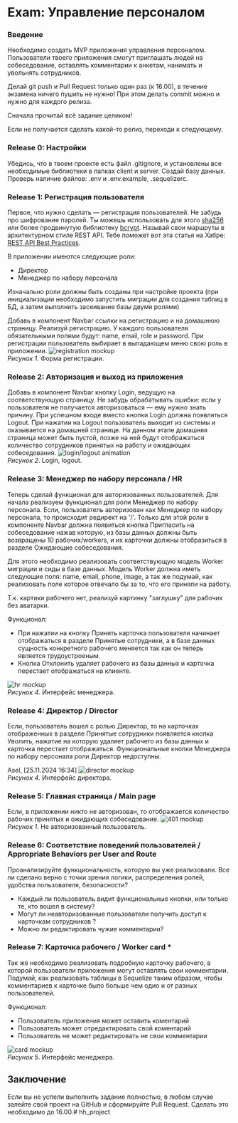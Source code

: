 # Exam: Управление персоналом

### Введение
Необходимо создать MVP приложения управления персоналом. 
Пользователи твоего приложения смогут приглашать людей на собеседование, оставлять комментарии к анкетам, нанимать и увольнять сотрудников.

Делай git push и Pull Request только один раз (к 16.00), в течение экзамена ничего пушить не нужно!
При этом делать commit можно и нужно для каждого релиза.

Сначала прочитай всё задание целиком!

Если не получается сделать какой-то релиз, переходи к следующему.

### Release 0: Настройки
Убедись, что в твоем проекте есть файл .gitignore, и установлены все необходимые библиотеки в папках client и server. Создай базу данных. Проверь наличие файлов: .env и .env.example, .sequelizerc.

### Release 1: Регистрация пользователя
Первое, что нужно сделать — регистрация пользователей. Не забудь про шифрование паролей. Ты можешь использовать для этого [sha256](https://www.npmjs.com/package/sha256) или более продвинутую библиотеку [bcrypt](https://www.npmjs.com/package/bcrypt). 
Называй свои маршруты в архитектурном стиле REST API. 
Тебе поможет вот эта статья на Хабре: [REST API Best Practices](https://habr.com/post/351890/).

В приложении имеются следующие роли:
- Директор
- Менеджер по набору персонала

Изначально роли должны быть созданы при настройке проекта (при инициализации необходимо запустить миграции для создания таблиц в БД, а затем выполнить засеивание базы двумя ролями)

Добавь в компонент Navbar ссылки на регистрацию и на домашнюю страницу. Реализуй регистрацию. 
У каждого пользователя обязательными полями будут: name, email, role и password.
При регистрации пользователь выбирает в выпадающем меню свою роль в приложении.
![registration mockup](readme-assets/2.PNG)  
*Рисунок 1*. Форма регистрации.

### Release 2: Авторизация и выход из приложения
Добавь в компонент Navbar кнопку Login, ведущую на соответствующую страницу. Не забудь обрабатывать ошибки: если у пользователя не получается авторизоваться — ему нужно знать причину. 
При успешном входе вместо кнопки Login должна появляться Logout. При нажатии на Logout пользователь выходит из системы и оказывается на домашней странице. На данном этапе домашняя страница может быть пустой, позже на ней будут отображаться количество сотрудников принятых на работу и ожидающих собеседования.
![login/logout animation](readme-assets/3.PNG)  
*Рисунок 2*. Login, logout.

### Release 3: Менеджер по набору персонала / HR 
Теперь сделай функционал для авторизованных пользователей. Для начала реализуем функционал для роли Менеджер по набору персонала. Если, пользователь авторизован как Менеджер по набору персонала, то происходит редирект на '/'. 
Только для этой роли в компоненте Navbar должна появиться кнопка Пригласить на собеседование нажав которую, из базы данных должны быть возвращены 10 рабочих/workers, и их карточки должны отобразиться в разделе Ожидающие собеседования.

Для этого необходимо реализовать соответствующую модель Worker миграции и сиды в базе данных. Модель Worker должна иметь следующие поля: name, email, phone, image, а так же подумай, как реализовать поле которое отвечало бы за то, что его приняли на работу.

Т.к. картики рабочего нет, реализуй картинку "заглушку" для рабочих без аватарки.

Функционал:
- При нажатии на кнопку Принять карточка пользователя начинает отображаться в разделе Принятые сотрудники, а в базе данных сущность конкретного рабочего меняется так как он теперь является трудоустроеным.
- Кнопка Отклонить удаляет рабочего из базы данных и карточка перестает отображаться на клиенте.

![hr mockup](readme-assets/4.PNG)  
*Рисунок 4*. Интерфейс менеджера.

### Release 4: Директор / Director
Если, пользователь вошел с ролью Директор, то на карточках отображенных в разделе Принятые сотрудники появляется кнопка Уволить, нажатиe на которую удаляет рабочего из базы данных и карточка перестает отображаться. Функциональные кнопки Менеджера по набору персонала роли Директор недоступны.

Asel, [25.11.2024 16:34]
![director mockup](readme-assets/5.PNG)  
*Рисунок 4*. Интерфейс директора.

### Release 5: Главная страница / Main page
Если, в приложении никто не авторизован, то отображается количество рабочих принятых и ожидающих собеседование.
![401 mockup](readme-assets/1.PNG)  
*Рисунок 1*. Не авторизованный пользователь.

### Release 6: Соответствие поведений пользователей / Appropriate Behaviors per User and Route
Проанализируйте функциональность, которую вы уже реализовали. 
Все ли сделано верно с точки зрения логики, распределения ролей, удобства пользователя, безопасности?

* Каждый ли пользователь видит функциональные кнопки, или только те, кто вошел в систему?
* Могут ли неавторизованные пользователи получить доступ к карточкам сотрудников ?
* Можно ли редактировать чужие комментарии?

### Release 7: Карточка рабочего / Worker card *
Так же необходимо реализовать подробную карточку рабочего, в которой пользователи приложения могут оставлять свои комментарии.
Подумай, как реализовать таблицы в Sequelize таким образом, чтобы комментариев к карточке было больше чем одио и от разных пользователей.

Функционал:
- Пользователь приложения может оставить коментарий
- Пользователь может отредактировать свой коментарий
- Пользователь не может редактировать не свои комментарии

![card mockup](readme-assets/6.PNG)  
*Рисунок 5*. Интерфейс менеджера.

## Заключение

Если вы не успели выполнить задание полностью, в любом случае залейте свой проект на GitHub и сформируйте Pull Request. Сделать это необходимо до 16.00.# hh_project
